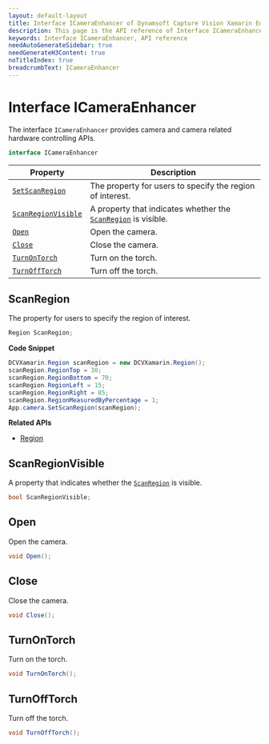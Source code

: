 ```yaml
---
layout: default-layout
title: Interface ICameraEnhancer of Dynamsoft Capture Vision Xamarin Edition
description: This page is the API reference of Interface ICameraEnhancer
keywords: Interface ICameraEnhancer, API reference
needAutoGenerateSidebar: true
needGenerateH3Content: true
noTitleIndex: true
breadcrumbText: ICameraEnhancer
---
```


# Interface ICameraEnhancer

The interface `ICameraEnhancer` provides camera and camera related hardware controlling APIs.

```c#
interface ICameraEnhancer
```

| Property | Description |
| ------- | ----------- |
| [`SetScanRegion`](#setscanregion) | The property for users to specify the region of interest. |
| [`ScanRegionVisible`](#scanregionvisible) | A property that indicates whether the [`ScanRegion`](#scanregion) is visible. |
| [`Open`](#open) | Open the camera. |
| [`Close`](#close) | Close the camera. |
| [`TurnOnTorch`](#turnontorch) | Turn on the torch. |
| [`TurnOffTorch`](#turnofftorch) | Turn off the torch. |

## ScanRegion

The property for users to specify the region of interest.

```c#
Region ScanRegion;
```

**Code Snippet**

```c#
DCVXamarin.Region scanRegion = new DCVXamarin.Region();
scanRegion.RegionTop = 30;
scanRegion.RegionBottom = 70;
scanRegion.RegionLeft = 15;
scanRegion.RegionRight = 85;
scanRegion.RegionMeasuredByPercentage = 1;
App.camera.SetScanRegion(scanRegion);
```

**Related APIs**

- [Region](class-region.md)

## ScanRegionVisible

A property that indicates whether the [`ScanRegion`](#scanregion) is visible.

```c#
bool ScanRegionVisible;
```

## Open

Open the camera.

```c#
void Open();
```

## Close

Close the camera.

```c#
void Close();
```

## TurnOnTorch

Turn on the torch.

```c#
void TurnOnTorch();
```

## TurnOffTorch

Turn off the torch.

```c#
void TurnOffTorch();
```

